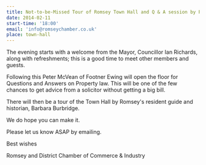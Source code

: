 ```yaml
---
title: Not-to-be-Missed Tour of Romsey Town Hall and Q & A session by Peter McVean
date: 2014-02-11
start-time: '18:00'
email: 'info@romseychamber.co.uk'
place: town-hall
---
```

The evening starts with a welcome from the Mayor, Councillor Ian Richards, along with refreshments; this is a good time to meet other members and guests.

Following this Peter McVean of Footner Ewing will open the floor for Questions and Answers on Property law. This will be one of the few chances to get advice from a solicitor without getting a big bill.

There will then be a tour of the Town Hall by Romsey's resident guide and historian, Barbara Burbridge.

We do hope you can make it.

Please let us know ASAP by emailing.

Best wishes

Romsey and District Chamber of Commerce & Industry
